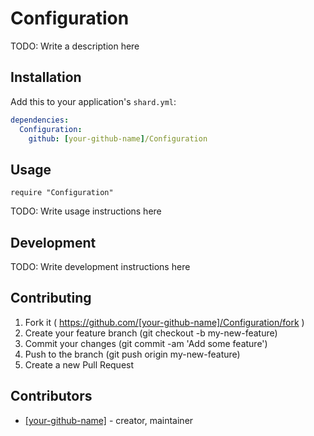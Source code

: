 # Configuration

TODO: Write a description here

## Installation


Add this to your application's `shard.yml`:

```yaml
dependencies:
  Configuration:
    github: [your-github-name]/Configuration
```


## Usage


```crystal
require "Configuration"
```


TODO: Write usage instructions here

## Development

TODO: Write development instructions here

## Contributing

1. Fork it ( https://github.com/[your-github-name]/Configuration/fork )
2. Create your feature branch (git checkout -b my-new-feature)
3. Commit your changes (git commit -am 'Add some feature')
4. Push to the branch (git push origin my-new-feature)
5. Create a new Pull Request

## Contributors

- [[your-github-name]](https://github.com/[your-github-name])  - creator, maintainer
